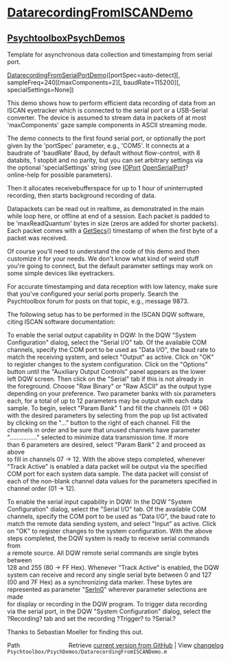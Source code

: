# [DatarecordingFromISCANDemo](DatarecordingFromISCANDemo)
## [Psychtoolbox](Psychtoolbox)[PsychDemos](PsychDemos)

Template for asynchronous data collection and timestamping from serial port.  
  
[DatarecordingFromSerialPortDemo](DatarecordingFromSerialPortDemo)([portSpec=auto-detect][, sampleFreq=240][maxComponents=2][, baudRate=115200][, specialSettings=None])  
  
This demo shows how to perform efficient data recording of data from an  
ISCAN eyetracker which is connected to the serial port or a USB-Serial  
converter. The device is assumed to stream data in packets of at most  
'maxComponents' gaze sample components in ASCII streaming mode.  
  
The demo connects to the first found serial port, or optionally the port  
given by the 'portSpec' parameter, e.g., 'COM5'. It connects at a  
baudrate of 'baudRate' Baud, by default without flow-control, with 8  
databits, 1 stopbit and no parity, but you can set arbitrary settings via  
the optional 'specialSettings' string (see [IOPort](IOPort) [OpenSerialPort](OpenSerialPort)?  
online-help for possible parameters).  
  
Then it allocates receivebufferspace for up to 1 hour of uninterrupted  
recording, then starts background recording of data.  
  
Datapackets can be read out in realtime, as demonstrated in the main  
while loop here, or offline at end of a session. Each packet is padded to  
be 'maxReadQuantum' bytes in size (zeros are added for shorter packets).  
Each packet comes with a [GetSecs](GetSecs)() timestamp of when the first byte of a  
packet was received.  
  
Of course you'll need to understand the code of this demo and then  
customize it for your needs. We don't know what kind of weird stuff  
you're going to connect, but the default parameter settings may work on  
some simple devices like eyetrackers.  
  
For accurate timestamping and data reception with low latency, make sure  
that you've configured your serial ports properly. Search the  
Psychtoolbox forum for posts on that topic, e.g., message 9873.  
  
The following setup has to be performed in the ISCAN DQW software,  
citing ISCAN software documentation:  
  
To enable the serial output capability in DQW: In the DQW "System  
Configuration" dialog, select the "Serial I/O" tab. Of the available COM  
channels, specify the COM port to be used as "Data I/O", the baud rate to  
match the receiving system, and select "Output" as active. Click on "OK"  
to register changes to the system configuration. Click on the "Options"  
button until the "Auxiliary Output Controls" panel appears as the lower  
left DQW screen. Then click on the "Serial" tab if this is not already in  
the foreground. Choose "Raw Binary" or "Raw ASCII" as the output type  
depending on your preference. Two parameter banks with six parameters  
each, for a total of up to 12 parameters may be output with each data  
sample. To begin, select "Param Bank" 1 and fill the channels (01 -\> 06)  
with the desired parameters by selecting from the pop up list activated  
by clicking on the "..." button to the right of each channel. Fill the  
channels in order and be sure that unused channels have parameter  
"................" selected to minimize data transmission time. If more  
than 6 parameters are desired, select "Param Bank" 2 and proceed as above  
to fill in channels 07 -\> 12. With the above steps completed, whenever  
"Track Active" is enabled a data packet will be output via the specified  
COM port for each system data sample. The data packet will consist of  
each of the non-blank channel data values for the parameters specified in  
channel order (01 -\> 12).  
  
To enable the serial input capability in DQW: In the DQW "System  
Configuration" dialog, select the "Serial I/O" tab. Of the available COM  
channels, specify the COM port to be used as "Data I/O", the baud rate to  
match the remote data sending system, and select "Input" as active. Click  
on "OK" to register changes to the system configuration. With the above  
steps completed, the DQW system is ready to receive serial commands from  
a remote source. All DQW remote serial commands are single bytes between  
128 and 255 (80 -\> FF Hex). Whenever "Track Active" is enabled, the DQW  
system can receive and record any single serial byte between 0 and 127  
(00 and 7F Hex) as a synchronizing data marker. These bytes are  
represented as parameter "[SerIn0](SerIn0)" wherever parameter selections are made  
for display or recording in the DQW program. To trigger data recording  
via the serial port, in the DQW "System Configuration" dialog, select the  
?Recording? tab and set the recording ?Trigger? to ?Serial.?   
  
Thanks to Sebastian Moeller for finding this out.  
  




<div class="code_header" style="text-align:right;">
  <span style="float:left;">Path&nbsp;&nbsp;</span> <span class="counter">Retrieve <a href=
  "https://raw.github.com/Psychtoolbox-3/Psychtoolbox-3/beta/Psychtoolbox/PsychDemos/DatarecordingFromISCANDemo.m">current version from GitHub</a> | View <a href=
  "https://github.com/Psychtoolbox-3/Psychtoolbox-3/commits/beta/Psychtoolbox/PsychDemos/DatarecordingFromISCANDemo.m">changelog</a></span>
</div>
<div class="code">
  <code>Psychtoolbox/PsychDemos/DatarecordingFromISCANDemo.m</code>
</div>


